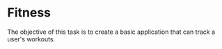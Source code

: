 # Fitness
The objective of this task is to create a basic application that can track a user's workouts.
